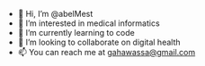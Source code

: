 - 👋 Hi, I’m @abelMest
- 👀 I’m interested in medical informatics
- 🌱 I’m currently learning to code
- 💞️ I’m looking to collaborate on digital health
- 📫 You can reach me at gahawassa@gmail.com

<!---
abelMest/abelMest is a ✨ special ✨ repository because its `README.md` (this file) appears on your GitHub profile.
You can click the Preview link to take a look at your changes.
--->
